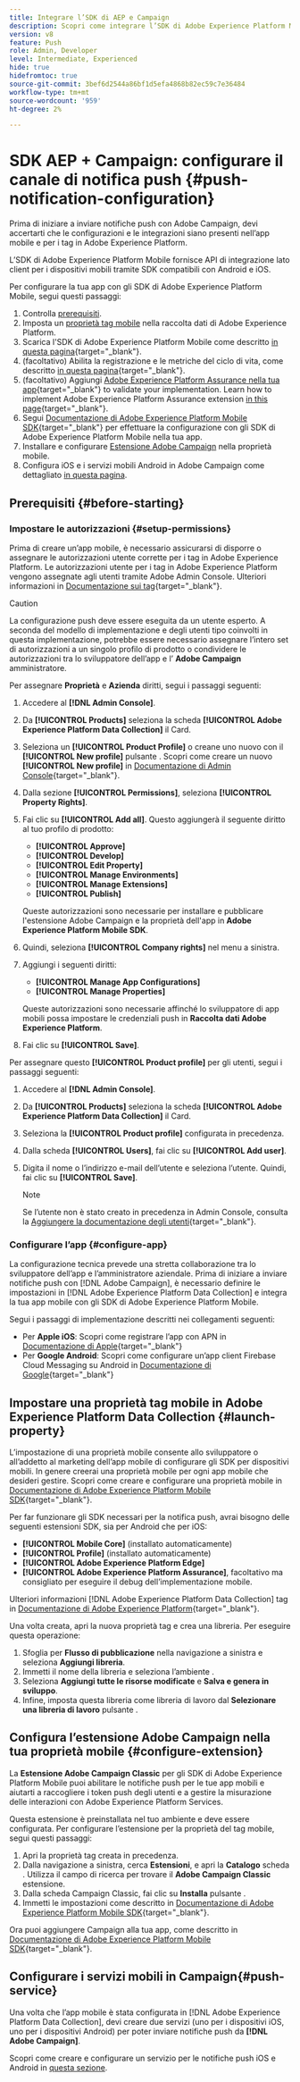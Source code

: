 ```yaml
---
title: Integrare l’SDK di AEP e Campaign
description: Scopri come integrare l’SDK di Adobe Experience Platform Mobile con la tua app.
version: v8
feature: Push
role: Admin, Developer
level: Intermediate, Experienced
hide: true
hidefromtoc: true
source-git-commit: 3bef6d2544a86bf1d5efa4868b82ec59c7e36484
workflow-type: tm+mt
source-wordcount: '959'
ht-degree: 2%

---
```



# SDK AEP + Campaign: configurare il canale di notifica push {#push-notification-configuration}

Prima di iniziare a inviare notifiche push con Adobe Campaign, devi accertarti che le configurazioni e le integrazioni siano presenti nell’app mobile e per i tag in Adobe Experience Platform.

L’SDK di Adobe Experience Platform Mobile fornisce API di integrazione lato client per i dispositivi mobili tramite SDK compatibili con Android e iOS.

Per configurare la tua app con gli SDK di Adobe Experience Platform Mobile, segui questi passaggi:

1. Controlla [prerequisiti](#before-starting).
1. Imposta un [proprietà tag mobile](#launch-property) nella raccolta dati di Adobe Experience Platform.
1. Scarica l&#39;SDK di Adobe Experience Platform Mobile come descritto [in questa pagina](https://developer.adobe.com/client-sdks/documentation/getting-started/get-the-sdk/){target="_blank"}.
1. (facoltativo) Abilita la registrazione e le metriche del ciclo di vita, come descritto [in questa pagina](https://developer.adobe.com/client-sdks/documentation/getting-started/enable-debug-logging/){target="_blank"}.
1. (facoltativo) Aggiungi [Adobe Experience Platform Assurance nella tua app](https://developer.adobe.com/client-sdks/documentation/getting-started/validate/){target="_blank"} to validate your implementation. Learn how to implement Adobe Experience Platform Assurance extension [in this page](https://developer.adobe.com/client-sdks/documentation/platform-assurance-sdk/){target="_blank"}.
1. Segui [Documentazione di Adobe Experience Platform Mobile SDK](https://developer.adobe.com/client-sdks/documentation/getting-started/){target="_blank"} per effettuare la configurazione con gli SDK di Adobe Experience Platform Mobile nella tua app.
1. Installare e configurare [Estensione Adobe Campaign](#configure-extension) nella proprietà mobile.
1. Configura iOS e i servizi mobili Android in Adobe Campaign come dettagliato [in questa pagina](../send/push.md#push-config).


## Prerequisiti {#before-starting}

### Impostare le autorizzazioni {#setup-permissions}

Prima di creare un’app mobile, è necessario assicurarsi di disporre o assegnare le autorizzazioni utente corrette per i tag in Adobe Experience Platform. Le autorizzazioni utente per i tag in Adobe Experience Platform vengono assegnate agli utenti tramite Adobe Admin Console. Ulteriori informazioni in [Documentazione sui tag](https://experienceleague.adobe.com/docs/experience-platform/tags/admin/user-permissions.html){target="_blank"}.

>[!CAUTION]
>
>La configurazione push deve essere eseguita da un utente esperto. A seconda del modello di implementazione e degli utenti tipo coinvolti in questa implementazione, potrebbe essere necessario assegnare l’intero set di autorizzazioni a un singolo profilo di prodotto o condividere le autorizzazioni tra lo sviluppatore dell’app e l’ **Adobe Campaign** amministratore.

Per assegnare **Proprietà** e **Azienda** diritti, segui i passaggi seguenti:

1. Accedere al **[!DNL Admin Console]**.
1. Da **[!UICONTROL Products]** seleziona la scheda **[!UICONTROL Adobe Experience Platform Data Collection]** il Card.
1. Seleziona un **[!UICONTROL Product Profile]** o creane uno nuovo con il **[!UICONTROL New profile]** pulsante . Scopri come creare un nuovo **[!UICONTROL New profile]** in [Documentazione di Admin Console](https://experienceleague.adobe.com/docs/experience-platform/access-control/ui/create-profile.html#ui){target="_blank"}.
1. Dalla sezione **[!UICONTROL Permissions]**, seleziona **[!UICONTROL Property Rights]**.
1. Fai clic su **[!UICONTROL Add all]**. Questo aggiungerà il seguente diritto al tuo profilo di prodotto:
   * **[!UICONTROL Approve]**
   * **[!UICONTROL Develop]**
   * **[!UICONTROL Edit Property]**
   * **[!UICONTROL Manage Environments]**
   * **[!UICONTROL Manage Extensions]**
   * **[!UICONTROL Publish]**

   Queste autorizzazioni sono necessarie per installare e pubblicare l&#39;estensione Adobe Campaign e la proprietà dell&#39;app in **Adobe Experience Platform Mobile SDK**.

1. Quindi, seleziona **[!UICONTROL Company rights]** nel menu a sinistra.
1. Aggiungi i seguenti diritti:

   * **[!UICONTROL Manage App Configurations]**
   * **[!UICONTROL Manage Properties]**

   Queste autorizzazioni sono necessarie affinché lo sviluppatore di app mobili possa impostare le credenziali push in **Raccolta dati Adobe Experience Platform**.

1. Fai clic su **[!UICONTROL Save]**.

Per assegnare questo **[!UICONTROL Product profile]** per gli utenti, segui i passaggi seguenti:

1. Accedere al **[!DNL Admin Console]**.
1. Da **[!UICONTROL Products]** seleziona la scheda **[!UICONTROL Adobe Experience Platform Data Collection]** il Card.
1. Seleziona la **[!UICONTROL Product profile]** configurata in precedenza.
1. Dalla scheda **[!UICONTROL Users]**, fai clic su **[!UICONTROL Add user]**.
1. Digita il nome o l’indirizzo e-mail dell’utente e seleziona l’utente. Quindi, fai clic su **[!UICONTROL Save]**.

   >[!NOTE]
   >
   >Se l’utente non è stato creato in precedenza in Admin Console, consulta la [Aggiungere la documentazione degli utenti](https://helpx.adobe.com/enterprise/using/manage-users-individually.html#add-users){target="_blank"}.

### Configurare l’app {#configure-app}

La configurazione tecnica prevede una stretta collaborazione tra lo sviluppatore dell’app e l’amministratore aziendale. Prima di iniziare a inviare notifiche push con [!DNL Adobe Campaign], è necessario definire le impostazioni in [!DNL Adobe Experience Platform Data Collection] e integra la tua app mobile con gli SDK di Adobe Experience Platform Mobile.

Segui i passaggi di implementazione descritti nei collegamenti seguenti:

* Per **Apple iOS**: Scopri come registrare l’app con APN in [Documentazione di Apple](https://developer.apple.com/documentation/usernotifications/registering_your_app_with_apns){target="_blank"}
* Per **Google Android**: Scopri come configurare un’app client Firebase Cloud Messaging su Android in [Documentazione di Google](https://firebase.google.com/docs/cloud-messaging/android/client){target="_blank"}

<!--
## Add your app push credentials in Adobe Experience Platform Data Collection {#push-credentials}

After granting the correct user permissions, you now need to add your mobile application push credentials in Adobe Experience Platform Data Collection. 

The mobile app push credential registration is required to authorize Adobe to send push notifications on your behalf. Refer to the steps detailed below:

1. From [!DNL Adobe Experience Platform Data Collection], browse to **[!UICONTROL App Surfaces]** in the left rail.

1. Click **[!UICONTROL Create App Surface]** to create a new configuration.

1. Enter a **[!UICONTROL Name]** for the configuration.

1. From **[!UICONTROL Mobile Application Configuration]**, select the system and enter settings.

    * **For iOS**

        1. Enter the mobile app **Bundle Id** in the **[!UICONTROL App ID (iOS Bundle ID)]** field. The app Bundle ID can be found in the **General** tab of the primary target in **XCode**.
        
        1. Switched on the **[!UICONTROL Push Credentials]** button to add your credentials.
        
        1. Drag and drop your .p8 Apple Push Notification Authentication Key file. This key can be acquired from the **Certificates**, **Identifiers** and **Profiles** page.

        1. Provide the **Key ID**. This is a 10 character string assigned during the creation of p8 auth key. It can be found under **Keys** tab in **Certificates**, **Identifiers** and **Profiles** page.
        
        1. Provide the **Team ID**. This is a string value which can be found under the Membership tab.

    * **For Android**

        1. Provide the **[!UICONTROL App ID (Android package name)]**: usually the package name is the app id in your `build.gradle` file.

        1. Switched on the **[!UICONTROL Push Credentials]** button to add your credentials.

        1. Drag and drop the FCM push credentials. For more details on how to get the push credentials refer to [Google Documentation](https://firebase.google.com/docs/admin/setup#initialize-sdk){target="_blank"}.
    

1. Click **[!UICONTROL Save]** to create your app configuration.
-->

## Impostare una proprietà tag mobile in Adobe Experience Platform Data Collection {#launch-property}

L’impostazione di una proprietà mobile consente allo sviluppatore o all’addetto al marketing dell’app mobile di configurare gli SDK per dispositivi mobili. In genere creerai una proprietà mobile per ogni app mobile che desideri gestire. Scopri come creare e configurare una proprietà mobile in [Documentazione di Adobe Experience Platform Mobile SDK](https://developer.adobe.com/client-sdks/documentation/getting-started/create-a-mobile-property/){target="_blank"}.

Per far funzionare gli SDK necessari per la notifica push, avrai bisogno delle seguenti estensioni SDK, sia per Android che per iOS:

* **[!UICONTROL Mobile Core]** (installato automaticamente)
* **[!UICONTROL Profile]** (installato automaticamente)
* **[!UICONTROL Adobe Experience Platform Edge]**
* **[!UICONTROL Adobe Experience Platform Assurance]**, facoltativo ma consigliato per eseguire il debug dell’implementazione mobile.

Ulteriori informazioni [!DNL Adobe Experience Platform Data Collection] tag in [Documentazione di Adobe Experience Platform](https://experienceleague.adobe.com/docs/platform-learn/implement-mobile-sdk/initial-configuration/configure-tags.html){target="_blank"}.

Una volta creata, apri la nuova proprietà tag e crea una libreria. Per eseguire questa operazione:

1. Sfoglia per **Flusso di pubblicazione** nella navigazione a sinistra e seleziona **Aggiungi libreria**.
1. Immetti il nome della libreria e seleziona l’ambiente .
1. Seleziona **Aggiungi tutte le risorse modificate** e **Salva e genera in sviluppo**.
1. Infine, imposta questa libreria come libreria di lavoro dal **Selezionare una libreria di lavoro** pulsante .


## Configura l’estensione Adobe Campaign nella tua proprietà mobile {#configure-extension}

La **Estensione Adobe Campaign Classic** per gli SDK di Adobe Experience Platform Mobile puoi abilitare le notifiche push per le tue app mobili e aiutarti a raccogliere i token push degli utenti e a gestire la misurazione delle interazioni con Adobe Experience Platform Services.

Questa estensione è preinstallata nel tuo ambiente e deve essere configurata. Per configurare l’estensione per la proprietà del tag mobile, segui questi passaggi:

1. Apri la proprietà tag creata in precedenza.
1. Dalla navigazione a sinistra, cerca **Estensioni**, e apri la **Catalogo** scheda . Utilizza il campo di ricerca per trovare il **Adobe Campaign Classic** estensione.
1. Dalla scheda Campaign Classic, fai clic su **Installa** pulsante .
1. Immetti le impostazioni come descritto in [Documentazione di Adobe Experience Platform Mobile SDK](https://developer.adobe.com/client-sdks/documentation/adobe-campaign-classic/){target="_blank"}.

Ora puoi aggiungere Campaign alla tua app, come descritto in  [Documentazione di Adobe Experience Platform Mobile SDK](https://developer.adobe.com/client-sdks/documentation/adobe-campaign-classic/#add-campaign-classic-to-your-app){target="_blank"}.

## Configurare i servizi mobili in Campaign{#push-service}

Una volta che l’app mobile è stata configurata in [!DNL Adobe Experience Platform Data Collection], devi creare due servizi (uno per i dispositivi iOS, uno per i dispositivi Android) per poter inviare notifiche push da **[!DNL Adobe Campaign]**.

Scopri come creare e configurare un servizio per le notifiche push iOS e Android in [questa sezione](../send/push.md#push-config).
